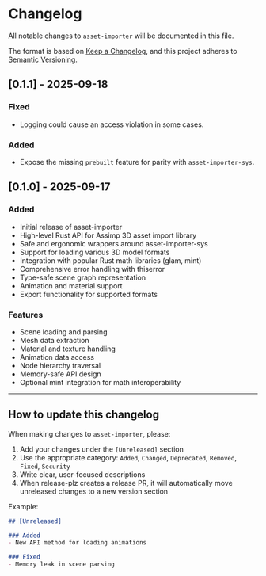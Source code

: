 # Changelog

All notable changes to `asset-importer` will be documented in this file.

The format is based on [Keep a Changelog](https://keepachangelog.com/en/1.0.0/),
and this project adheres to [Semantic Versioning](https://semver.org/spec/v2.0.0.html).

## [0.1.1] - 2025-09-18

### Fixed
- Logging could cause an access violation in some cases.

### Added
- Expose the missing `prebuilt` feature for parity with `asset-importer-sys`.

## [0.1.0] - 2025-09-17

### Added
- Initial release of asset-importer
- High-level Rust API for Assimp 3D asset import library
- Safe and ergonomic wrappers around asset-importer-sys
- Support for loading various 3D model formats
- Integration with popular Rust math libraries (glam, mint)
- Comprehensive error handling with thiserror
- Type-safe scene graph representation
- Animation and material support
- Export functionality for supported formats

### Features
- Scene loading and parsing
- Mesh data extraction
- Material and texture handling
- Animation data access
- Node hierarchy traversal
- Memory-safe API design
- Optional mint integration for math interoperability

---

## How to update this changelog

When making changes to `asset-importer`, please:

1. Add your changes under the `[Unreleased]` section
2. Use the appropriate category: `Added`, `Changed`, `Deprecated`, `Removed`, `Fixed`, `Security`
3. Write clear, user-focused descriptions
4. When release-plz creates a release PR, it will automatically move unreleased changes to a new version section

Example:

```markdown
## [Unreleased]

### Added
- New API method for loading animations

### Fixed
- Memory leak in scene parsing
```
